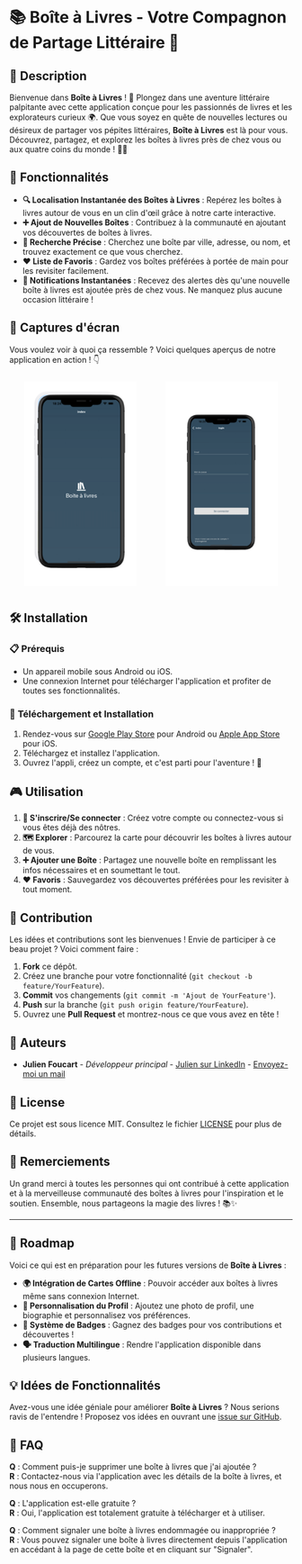 # 📚 **Boîte à Livres** - **Votre Compagnon de Partage Littéraire** 📱

## 🌟 **Description**
Bienvenue dans **Boîte à Livres** ! 🚀 Plongez dans une aventure littéraire palpitante avec cette application conçue pour les passionnés de livres et les explorateurs curieux 🌍. Que vous soyez en quête de nouvelles lectures ou désireux de partager vos pépites littéraires, **Boîte à Livres** est là pour vous. Découvrez, partagez, et explorez les boîtes à livres près de chez vous ou aux quatre coins du monde ! 📖✨

## 🎯 **Fonctionnalités**
- **🔍 Localisation Instantanée des Boîtes à Livres** : Repérez les boîtes à livres autour de vous en un clin d'œil grâce à notre carte interactive.
- **➕ Ajout de Nouvelles Boîtes** : Contribuez à la communauté en ajoutant vos découvertes de boîtes à livres.
- **📍 Recherche Précise** : Cherchez une boîte par ville, adresse, ou nom, et trouvez exactement ce que vous cherchez.
- **❤️ Liste de Favoris** : Gardez vos boîtes préférées à portée de main pour les revisiter facilement.
- **📲 Notifications Instantanées** : Recevez des alertes dès qu'une nouvelle boîte à livres est ajoutée près de chez vous. Ne manquez plus aucune occasion littéraire !

## 📸 **Captures d'écran**
Vous voulez voir à quoi ça ressemble ? Voici quelques aperçus de notre application en action ! 👇

<div style="display: flex; justify-content: space-around;">
  <div style="margin: 10px;">
    <img src="screenshots/homePage.png" alt="Écran d'accueil" width="200">
  </div>
  <div style="margin: 10px;">
    <img src="screenshots/loginPage.png" alt="Carte des boîtes à livres" width="200">
  </div>
</div>

## 🛠️ **Installation**

### 📋 **Prérequis**
- Un appareil mobile sous Android ou iOS.
- Une connexion Internet pour télécharger l'application et profiter de toutes ses fonctionnalités.

### 🚀 **Téléchargement et Installation**
1. Rendez-vous sur [Google Play Store](#) pour Android ou [Apple App Store](#) pour iOS.
2. Téléchargez et installez l'application.
3. Ouvrez l'appli, créez un compte, et c'est parti pour l'aventure ! 🎉

## 🎮 **Utilisation**
1. **📝 S'inscrire/Se connecter** : Créez votre compte ou connectez-vous si vous êtes déjà des nôtres.
2. **🗺️ Explorer** : Parcourez la carte pour découvrir les boîtes à livres autour de vous.
3. **➕ Ajouter une Boîte** : Partagez une nouvelle boîte en remplissant les infos nécessaires et en soumettant le tout.
4. **❤️ Favoris** : Sauvegardez vos découvertes préférées pour les revisiter à tout moment.

## 🤝 **Contribution**
Les idées et contributions sont les bienvenues ! Envie de participer à ce beau projet ? Voici comment faire :

1. **Fork** ce dépôt.
2. Créez une branche pour votre fonctionnalité (`git checkout -b feature/YourFeature`).
3. **Commit** vos changements (`git commit -m 'Ajout de YourFeature'`).
4. **Push** sur la branche (`git push origin feature/YourFeature`).
5. Ouvrez une **Pull Request** et montrez-nous ce que vous avez en tête !

## 👥 **Auteurs**
- **Julien Foucart** - *Développeur principal* - [Julien sur LinkedIn](https://www.linkedin.com/in/julien-foucart-333a40251/) - [Envoyez-moi un mail](mailto:julien.foucart@example.com)

## 📄 **License**
Ce projet est sous licence MIT. Consultez le fichier [LICENSE](LICENSE) pour plus de détails.

## 💖 **Remerciements**
Un grand merci à toutes les personnes qui ont contribué à cette application et à la merveilleuse communauté des boîtes à livres pour l'inspiration et le soutien. Ensemble, nous partageons la magie des livres ! 📚✨

---

## 🚧 **Roadmap**
Voici ce qui est en préparation pour les futures versions de **Boîte à Livres** :

- **🌍 Intégration de Cartes Offline** : Pouvoir accéder aux boîtes à livres même sans connexion Internet.
- **🎨 Personnalisation du Profil** : Ajoutez une photo de profil, une biographie et personnalisez vos préférences.
- **🌟 Système de Badges** : Gagnez des badges pour vos contributions et découvertes !
- **🗣️ Traduction Multilingue** : Rendre l'application disponible dans plusieurs langues.

## 💡 **Idées de Fonctionnalités**
Avez-vous une idée géniale pour améliorer **Boîte à Livres** ? Nous serions ravis de l'entendre ! Proposez vos idées en ouvrant une [issue sur GitHub](#).

## 🤔 **FAQ**
**Q** : Comment puis-je supprimer une boîte à livres que j'ai ajoutée ?  
**R** : Contactez-nous via l'application avec les détails de la boîte à livres, et nous nous en occuperons.

**Q** : L'application est-elle gratuite ?  
**R** : Oui, l'application est totalement gratuite à télécharger et à utiliser.

**Q** : Comment signaler une boîte à livres endommagée ou inappropriée ?  
**R** : Vous pouvez signaler une boîte à livres directement depuis l'application en accédant à la page de cette boîte et en cliquant sur "Signaler".


